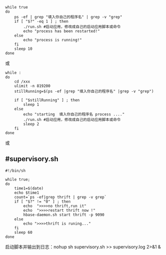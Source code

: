 ````
while true
do
    ps -ef | grep "填入你自己的程序名" | grep -v "grep"
    if [ "$?" -eq 1 ] ; then
        ./run.sh #启动应用，修改成自己的启动应用脚本或命令
        echo "process has been restarted!"
    else
        echo "process is running!"
    fi
    sleep 10
done
````
或
````
while :
do
    cd /xxx
    ulimit -n 819200
    stillRunning=$(ps -ef |grep "填入你自己的程序名" |grep -v "grep")
    
    if [ "$stillRunning" ] ; then
        sleep 1
    else
        echo "starting  填入你自己的程序名 process ...."
        ./run.sh #启动应用，修改成自己的启动应用脚本或命令
        sleep 2
    fi
done
````
或

#supervisory.sh
-----------------------------------------------
````
#!/bin/sh

while true;
do
    time1=$(date)
    echo $time1
    count=`ps -ef|grep thrift | grep -v grep`
    if [ "$?" != "0" ] ; then
        echo  ">>>>no thrift,run it"
        echo  ">>>>restart thrift now !"
        hbase-daemon.sh start thrift -p 9090
    else
        echo ">>>>thrift is runing..."
    fi
    sleep 60
done
````

启动脚本并输出到日志：nohup sh supervisory.sh >> supervisory.log 2>&1 &

